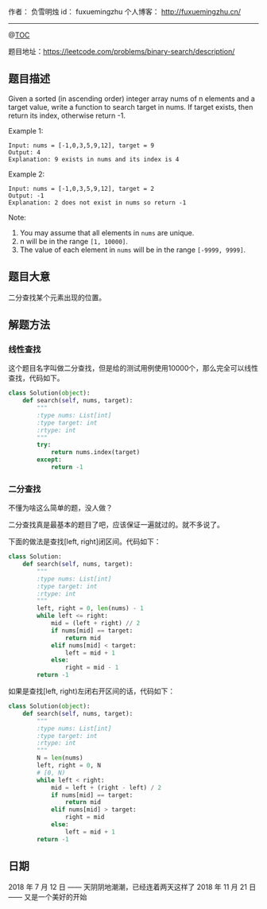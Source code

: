 
作者： 负雪明烛
id：	fuxuemingzhu
个人博客：	http://fuxuemingzhu.cn/

---
@[TOC](目录)

题目地址：https://leetcode.com/problems/binary-search/description/

## 题目描述

Given a sorted (in ascending order) integer array nums of n elements and a target value, write a function to search target in nums. If target exists, then return its index, otherwise return -1.


Example 1:

    Input: nums = [-1,0,3,5,9,12], target = 9
    Output: 4
    Explanation: 9 exists in nums and its index is 4

Example 2:

    Input: nums = [-1,0,3,5,9,12], target = 2
    Output: -1
    Explanation: 2 does not exist in nums so return -1
 
Note:

1. You may assume that all elements in ``nums`` are unique.
1. n will be in the range ``[1, 10000]``.
1. The value of each element in ``nums`` will be in the range ``[-9999, 9999]``.


## 题目大意

二分查找某个元素出现的位置。

## 解题方法

### 线性查找

这个题目名字叫做二分查找，但是给的测试用例使用10000个，那么完全可以线性查找，代码如下。

```python
class Solution(object):
    def search(self, nums, target):
        """
        :type nums: List[int]
        :type target: int
        :rtype: int
        """
        try:
            return nums.index(target)
        except:
            return -1
```

### 二分查找

不懂为啥这么简单的题，没人做？

二分查找真是最基本的题目了吧，应该保证一遍就过的。就不多说了。

下面的做法是查找[left, right]闭区间。代码如下：

```python
class Solution:
    def search(self, nums, target):
        """
        :type nums: List[int]
        :type target: int
        :rtype: int
        """
        left, right = 0, len(nums) - 1
        while left <= right:
            mid = (left + right) // 2
            if nums[mid] == target:
                return mid
            elif nums[mid] < target:
                left = mid + 1
            else:
                right = mid - 1
        return -1
```

如果是查找[left, right)左闭右开区间的话，代码如下：

```python
class Solution(object):
    def search(self, nums, target):
        """
        :type nums: List[int]
        :type target: int
        :rtype: int
        """
        N = len(nums)
        left, right = 0, N
        # [0, N)
        while left < right:
            mid = left + (right - left) / 2
            if nums[mid] == target:
                return mid
            elif nums[mid] > target:
                right = mid
            else:
                left = mid + 1
        return -1
```

## 日期

2018 年 7 月 12 日 —— 天阴阴地潮潮，已经连着两天这样了
2018 年 11 月 21 日 —— 又是一个美好的开始

  [1]: https://blog.csdn.net/fuxuemingzhu/article/details/81016992
